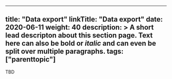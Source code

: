 
---
title: "Data export"
linkTitle: "Data export"
date: 2020-06-11
weight: 40
description: >
  A short lead descripton about this section page. Text here can also be **bold** or _italic_ and can even be split over multiple paragraphs.
tags: ["parenttopic"]
---

TBD
